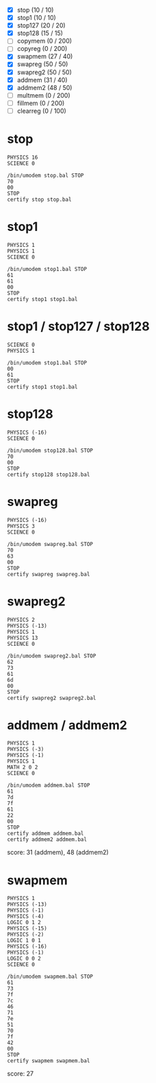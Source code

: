 * [x] stop (10 / 10)
* [x] stop1 (10 / 10)
* [x] stop127 (20 / 20)
* [x] stop128 (15 / 15)
* [ ] copymem (0 / 200)
* [ ] copyreg (0 / 200)
* [x] swapmem (27 / 40)
* [x] swapreg (50 / 50)
* [x] swapreg2 (50 / 50)
* [x] addmem (31 / 40)
* [x] addmem2 (48 / 50)
* [ ] multmem (0 / 200)
* [ ] fillmem (0 / 200)
* [ ] clearreg (0 / 100)

# stop

```
PHYSICS 16
SCIENCE 0
```

```
/bin/umodem stop.bal STOP
70
00
STOP
certify stop stop.bal
```

# stop1

```
PHYSICS 1
PHYSICS 1
SCIENCE 0
```

```
/bin/umodem stop1.bal STOP
61
61
00
STOP
certify stop1 stop1.bal
```

# stop1 / stop127 / stop128

```
SCIENCE 0
PHYSICS 1
```

```
/bin/umodem stop1.bal STOP
00
61
STOP
certify stop1 stop1.bal
```

# stop128

```
PHYSICS (-16)
SCIENCE 0
```

```
/bin/umodem stop128.bal STOP
70
00
STOP
certify stop128 stop128.bal
```

# swapreg

```
PHYSICS (-16)
PHYSICS 3
SCIENCE 0
```

```
/bin/umodem swapreg.bal STOP
70
63
00
STOP
certify swapreg swapreg.bal
```

# swapreg2

```
PHYSICS 2
PHYSICS (-13)
PHYSICS 1
PHYSICS 13
SCIENCE 0
```

```
/bin/umodem swapreg2.bal STOP
62
73
61
6d
00
STOP
certify swapreg2 swapreg2.bal
```

# addmem / addmem2

```
PHYSICS 1
PHYSICS (-3)
PHYSICS (-1)
PHYSICS 1
MATH 2 0 2
SCIENCE 0
```

```
/bin/umodem addmem.bal STOP
61
7d
7f
61
22
00
STOP
certify addmem addmem.bal
certify addmem2 addmem.bal
```

score: 31 (addmem), 48 (addmem2)

# swapmem

```
PHYSICS 1
PHYSICS (-13)
PHYSICS (-1)
PHYSICS (-4)
LOGIC 0 1 2
PHYSICS (-15)
PHYSICS (-2)
LOGIC 1 0 1
PHYSICS (-16)
PHYSICS (-1)
LOGIC 0 0 2
SCIENCE 0
```

```
/bin/umodem swapmem.bal STOP
61
73
7f
7c
46
71
7e
51
70
7f
42
00
STOP
certify swapmem swapmem.bal
```

score: 27
